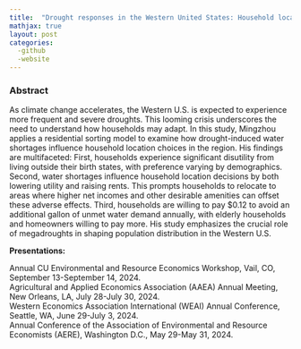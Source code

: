 ```yaml
---
title:  "Drought responses in the Western United States: Household location choice and housing market feedback (Job market paper)"
mathjax: true
layout: post
categories: 
  -github
  -website
---
```


### Abstract
As climate change accelerates, the Western U.S. is expected to experience more frequent and severe droughts. This looming crisis underscores the need to understand how households may adapt. In this study, Mingzhou applies a residential sorting model to examine how drought-induced water shortages influence household location choices in the region. His findings are multifaceted: First, households experience significant disutility from living outside their birth states, with preference varying by demographics. Second, water shortages influence household location decisions by both lowering utility and raising rents. This prompts households to relocate to areas where higher net incomes and other desirable amenities can offset these adverse effects.  Third, households are willing to pay $0.12 to avoid an additional gallon of unmet water demand annually, with elderly households and homeowners willing to pay more. His study emphasizes the crucial role of megadroughts in shaping population distribution in the Western U.S.

**Presentations:**   

Annual CU Environmental and Resource Economics Workshop, Vail, CO, September 13-September 14, 2024.  
Agricultural and Applied Economics Association (AAEA) Annual Meeting, New Orleans, LA, July 28-July 30, 2024.  
Western Economics Association International (WEAI) Annual Conference, Seattle, WA, June 29-July 3, 2024.  
Annual Conference of the Association of Environmental and Resource Economists (AERE), Washington D.C., May 29-May 31, 2024.  
  
  
